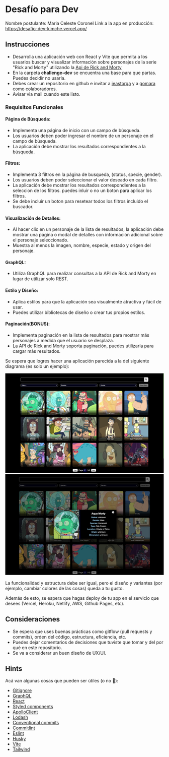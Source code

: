 # Desafío para Dev

Nombre postulante: Maria Celeste Coronel
Link a la app en producción: https://desafio-dev-kimche.vercel.app/

## Instrucciones

- Desarrolla una aplicación web con React y Vite que permita a los usuarios buscar y visualizar información sobre personajes de la serie "Rick and Morty" utilizando la [Api de Rick and Morty](https://rickandmortyapi.com/documentation/#graphql)
- En la carpeta **challenge-dev** se encuentra una base para que partas. Puedes decidir no usarla.
- Debes crear un repositorio en github e invitar a [ieastorga](https://github.com/ieastorga) y a [gomara](https://github.com/gomara) como colaboradores.
- Avisar via mail cuando este listo.

### Requisitos Funcionales

#### Página de Búsqueda:

- Implementa una página de inicio con un campo de búsqueda.
- Los usuarios deben poder ingresar el nombre de un personaje en el campo de búsqueda.
- La aplicación debe mostrar los resultados correspondientes a la búsqueda.

#### Filtros:

- Implementa 3 filtros en la página de busqueda, (status, specie, gender).
- Los usuarios deben poder seleccionar el valor deseado en cada filtro.
- La aplicación debe mostrar los resultados correspondientes a la seleccion de los filtros. puedes inluir o no un boton para aplicar los filtros.
- Se debe incluir un boton para resetear todos los filtros incluido el buscador.

#### Visualización de Detalles:

- Al hacer clic en un personaje de la lista de resultados, la aplicación debe mostrar una página o modal de detalles con información adicional sobre el personaje seleccionado.
- Muestra al menos la imagen, nombre, especie, estado y origen del personaje.

#### GraphQL:

- Utiliza GraphQL para realizar consultas a la API de Rick and Morty en lugar de utilizar solo REST.

#### Estilo y Diseño:

- Aplica estilos para que la aplicación sea visualmente atractiva y fácil de usar.
- Puedes utilizar bibliotecas de diseño o crear tus propios estilos.

#### Paginación(BONUS):

- Implementa paginación en la lista de resultados para mostrar más personajes a medida que el usuario se desplaza.
- La API de Rick and Morty soporta paginación, puedes utilizarla para cargar más resultados.

Se espera que logres hacer una aplicación parecida a la del siguiente diagrama (es solo un ejemplo):

![main](imgs/main.png)
![modal](imgs/modal.png)

La funcionalidad y estructura debe ser igual, pero el diseño y variantes (por ejemplo, cambiar colores de las cosas) queda a tu gusto.

Además de esto, se espera que hagas deploy de tu app en el servicio que desees (Vercel, Heroku, Netlify, AWS, Github Pages, etc).

## Consideraciones

- Se espera que uses buenas prácticas como gitflow (pull requests y commits), orden del código, estructura, eficiencia, etc.
- Puedes dejar comentarios de decisiones que tuviste que tomar y del por qué en este repositorio.
- Se va a considerar un buen diseño de UX/UI.

## Hints

Acá van algunas cosas que pueden ser útiles (o no 👀):

- [Gitignore](https://www.toptal.com/developers/gitignore)
- [GraphQL](https://www.howtographql.com/)
- [React](https://es.reactjs.org/)
- [Styled components](https://styled-components.com/docs/basics)
- [ApolloClient](https://www.apollographql.com/docs/react/)
- [Lodash](https://lodash.com/)
- [Conventional commits](https://www.conventionalcommits.org/en/v1.0.0/)
- [Commitlint](https://commitlint.js.org/#/)
- [Eslint](https://eslint.org/)
- [Husky](https://www.npmjs.com/package/husky)
- [Vite](https://vitejs.dev/)
- [Tailwind](https://tailwindcss.com/)
